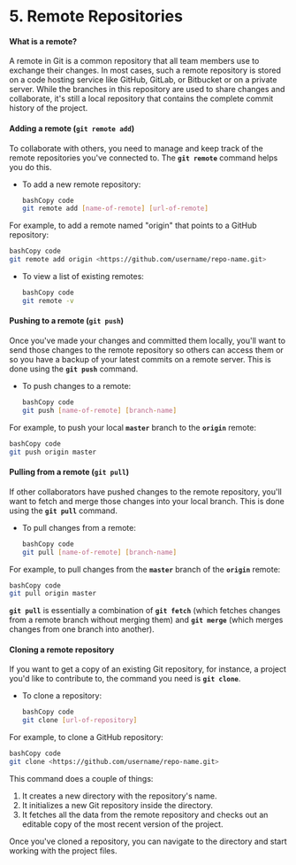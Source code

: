 # 5. Remote Repositories

#### **What is a remote?**

A remote in Git is a common repository that all team members use to exchange their changes. In most cases, such a remote repository is stored on a code hosting service like GitHub, GitLab, or Bitbucket or on a private server. While the branches in this repository are used to share changes and collaborate, it's still a local repository that contains the complete commit history of the project.

#### **Adding a remote (`git remote add`)**

To collaborate with others, you need to manage and keep track of the remote repositories you've connected to. The **`git remote`** command helps you do this.

*   To add a new remote repository:

    ```bash
    bashCopy code
    git remote add [name-of-remote] [url-of-remote]

    ```

For example, to add a remote named "origin" that points to a GitHub repository:

```bash
bashCopy code
git remote add origin <https://github.com/username/repo-name.git>

```

*   To view a list of existing remotes:

    ```bash
    bashCopy code
    git remote -v

    ```

#### **Pushing to a remote (`git push`)**

Once you've made your changes and committed them locally, you'll want to send those changes to the remote repository so others can access them or so you have a backup of your latest commits on a remote server. This is done using the **`git push`** command.

*   To push changes to a remote:

    ```bash
    bashCopy code
    git push [name-of-remote] [branch-name]

    ```

For example, to push your local **`master`** branch to the **`origin`** remote:

```bash
bashCopy code
git push origin master

```

#### **Pulling from a remote (`git pull`)**

If other collaborators have pushed changes to the remote repository, you'll want to fetch and merge those changes into your local branch. This is done using the **`git pull`** command.

*   To pull changes from a remote:

    ```bash
    bashCopy code
    git pull [name-of-remote] [branch-name]

    ```

For example, to pull changes from the **`master`** branch of the **`origin`** remote:

```bash
bashCopy code
git pull origin master

```

**`git pull`** is essentially a combination of **`git fetch`** (which fetches changes from a remote branch without merging them) and **`git merge`** (which merges changes from one branch into another).

#### **Cloning a remote repository**

If you want to get a copy of an existing Git repository, for instance, a project you'd like to contribute to, the command you need is **`git clone`**.

*   To clone a repository:

    ```bash
    bashCopy code
    git clone [url-of-repository]

    ```

For example, to clone a GitHub repository:

```bash
bashCopy code
git clone <https://github.com/username/repo-name.git>

```

This command does a couple of things:

1. It creates a new directory with the repository's name.
2. It initializes a new Git repository inside the directory.
3. It fetches all the data from the remote repository and checks out an editable copy of the most recent version of the project.

Once you've cloned a repository, you can navigate to the directory and start working with the project files.
